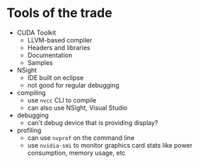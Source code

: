 # Tools of the trade
* CUDA Toolkit
  * LLVM-based compiler
  * Headers and libraries
  * Documentation
  * Samples
* NSight
  * IDE built on eclipse
  * not good for regular debugging
* compiling
  * use `nvcc` CLI to compile
  * can also use NSight, Visual Studio
* debugging
  * can't debug device that is providing display?
* profiling
  * can use `nvprof` on the command line
  * use `nvidia-smi` to monitor graphics card stats like power consumption, memory usage, etc